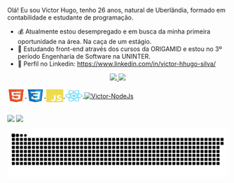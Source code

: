 Olá! Eu sou Victor Hugo, tenho 26 anos, natural de Uberlândia, formado em contabilidade e estudante de programação.

- 💰 Atualmente estou desempregado e em busca da minha primeira oportunidade na área. Na caça de um estágio.
- 📖 Estudando front-end através dos cursos da ORIGAMID e estou no 3º período Engenharia de Software na UNINTER.
- 🤝 Perfil no Linkedin: https://www.linkedin.com/in/victor-hhugo-silva/

<div align="center">
  <a href="https://github.com/VictorHugoDevs">
  <img height="180em" src="https://github-readme-stats.vercel.app/api?username=VictorHugoDevs&show_icons=true&theme=tokyonight&include_all_commits=true&count_private=true"/>
  <img height="180em" src="https://github-readme-stats.vercel.app/api/top-langs/?username=VictorHugoDevs&layout=compact&langs_count=7&theme=tokyonight"/>
</div>
<div style="display: inline_block"><br>
  <img align="center" alt="Victor-HTML" height="30" width="40" src="https://raw.githubusercontent.com/devicons/devicon/master/icons/html5/html5-original.svg">
  <img align="center" alt="Victor-CSS" height="30" width="40" src="https://raw.githubusercontent.com/devicons/devicon/master/icons/css3/css3-original.svg">
  <img align="center" alt="Victor-Js" height="30" width="40" src="https://raw.githubusercontent.com/devicons/devicon/master/icons/javascript/javascript-plain.svg">
  <img align="center" alt="Victor-React" height="30" width="40" src="https://raw.githubusercontent.com/devicons/devicon/master/icons/react/react-original.svg">
  <img align="center" alt="Victor-NodeJs" height="30" width="40" src="https://cdn.jsdelivr.net/gh/devicons/devicon/icons/nodejs/nodejs-original.svg">
</div>

##

<div> 
  <a href="https://www.instagram.com/victorhbigas/" target="_blank"><img src="https://img.shields.io/badge/-Instagram-%23E4405F?style=for-the-badge&logo=instagram&logoColor=white" target="_blank"></a>
  <a href="https://www.linkedin.com/in/victor-hugo-silva-b58017221/" target="_blank"><img src="https://img.shields.io/badge/-LinkedIn-%230077B5?style=for-the-badge&logo=linkedin&logoColor=white" target="_blank"></a> 
 
  ![Snake animation](https://github.com/VictorHugoDevs/VictorHugoDevs/blob/output/github-contribution-grid-snake.svg)
 
</div>
